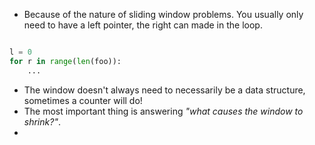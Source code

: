 - Because of the nature of sliding window problems. You usually only need to have a left pointer, the right can made in the loop.

```python

l = 0
for r in range(len(foo)):
    ...

```

- The window doesn't always need to necessarily be a data structure, sometimes a counter will do!
- The most important thing is answering _"what causes the window to shrink?"_.
- 
